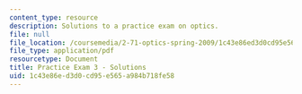 ```yaml
---
content_type: resource
description: Solutions to a practice exam on optics.
file: null
file_location: /coursemedia/2-71-optics-spring-2009/1c43e86ed3d0cd95e565a984b718fe58_MIT2_71S09_practice3_sol.pdf
file_type: application/pdf
resourcetype: Document
title: Practice Exam 3 - Solutions
uid: 1c43e86e-d3d0-cd95-e565-a984b718fe58
---
```

